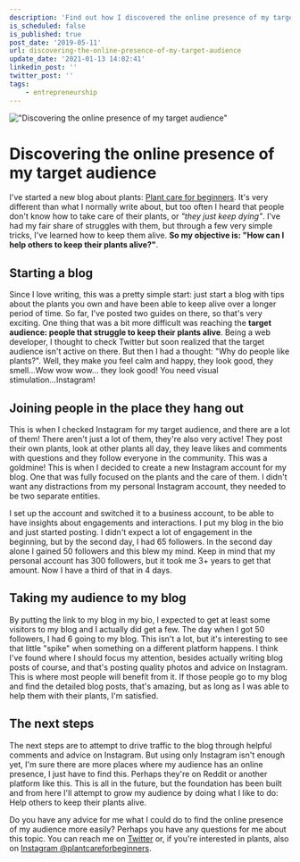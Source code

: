 ```yaml
---
description: 'Find out how I discovered the online presence of my target audience and what my next steps are to finding a bigger audience.'
is_scheduled: false
is_published: true
post_date: '2019-05-11'
url: discovering-the-online-presence-of-my-target-audience
update_date: '2021-01-13 14:02:41'
linkedin_post: ''
twitter_post: ''
tags:
    - entrepreneurship
---
```

!["Discovering the online presence of my target audience"](/images/articles/snake_plant.jpg)

# Discovering the online presence of my target audience
I've started a new blog about plants:
[Plant care for beginners](https://plantcareforbeginners.com/). It's very different than 
what I normally write about, but too often I heard that people don't know how to take care 
of their plants, or *"they just keep dying"*. I've had my fair share of struggles with them, but through 
a few very simple tricks, I've learned how to keep them alive. **So my objective is: 
"How can I help others to keep their plants alive?"**. 

## Starting a blog
Since I love writing, this was a pretty simple start: just start a blog with tips about 
the plants you own and have been able to keep alive over a longer period of time. 
So far, I've posted two guides on there, so that's very exciting. 
One thing that was a bit more difficult was reaching the **target audience: 
people that struggle to keep their plants alive**. Being a web developer, 
I thought to check Twitter but soon realized that the target audience isn't active on there. 
But then I had a thought: "Why do people like plants?". Well, they make you feel calm and 
happy, they look good, they smell...Wow wow wow… they look good! 
You need visual stimulation...Instagram!

## Joining people in the place they hang out
This is when I checked Instagram for my target audience, and there are a lot of them! 
There aren't just a lot of them, they're also very active! They post their own plants, 
look at other plants all day, they leave likes and comments with questions and they 
follow everyone in the community. This was a goldmine! This is when I decided to 
create a new Instagram account for my blog. One that was fully focused on the plants 
and the care of them. I didn't want any distractions from my personal Instagram account, 
they needed to be two separate entities.

I set up the account and switched it to a business account, to be able to have insights 
about engagements and interactions. I put my blog in the bio and just started posting. 
I didn't expect a lot of engagement in the beginning, but by the second day, I had 65 followers. 
In the second day alone I gained 50 followers and this blew my mind. Keep in mind that 
my personal account has 300 followers, but it took me 3+ years to get that amount. 
Now I have a third of that in 4 days. 

## Taking my audience to my blog
By putting the link to my blog in my bio, I expected to get at least some visitors to 
my blog and I actually did get a few. The day when I got 50 followers, I had 6 going to my 
blog. This isn't a lot, but it's interesting to see that little "spike" when something 
on a different platform happens. I think I've found where I should focus my attention, 
besides actually writing blog posts of course, and that's posting quality photos and 
advice on Instagram. This is where most people will benefit from it. If those people 
go to my blog and find the detailed blog posts, that's amazing, but as long as I was 
able to help them with their plants, I'm satisfied.

## The next steps
The next steps are to attempt to drive traffic to the blog through helpful comments 
and advice on Instagram. But using only Instagram isn't enough yet, I'm sure there 
are more places where my audience has an online presence, I just have to find this. 
Perhaps they're on Reddit or another platform like this. This is all in the future, 
but the foundation has been built and from here I'll attempt to grow my audience by 
doing what I like to do: Help others to keep their plants alive.

Do you have any advice for me what I could do to find the online presence of my audience 
more easily? Perhaps you have any questions for me about this topic. You can reach me on 
[Twitter](https://twitter.com/RJElsinga) or, if you're interested in plants, 
also on [Instagram @plantcareforbeginners](https://www.instagram.com/plantcareforbeginners/).
